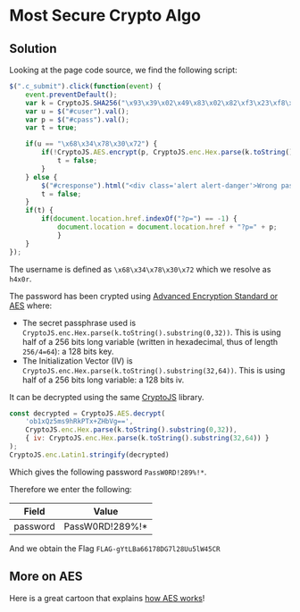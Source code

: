 # Most Secure Crypto Algo

## Solution

Looking at the page code source, we find the following script:
```javascript
$(".c_submit").click(function(event) {
	event.preventDefault();
	var k = CryptoJS.SHA256("\x93\x39\x02\x49\x83\x02\x82\xf3\x23\xf8\xd3\x13\x37");
	var u = $("#cuser").val();
	var p = $("#cpass").val();
	var t = true;

	if(u == "\x68\x34\x78\x30\x72") {
		if(!CryptoJS.AES.encrypt(p, CryptoJS.enc.Hex.parse(k.toString().substring(0,32)), { iv: CryptoJS.enc.Hex.parse(k.toString().substring(32,64)) }) == "ob1xQz5ms9hRkPTx+ZHbVg==") {
			t = false;
		}
	} else {
		$("#cresponse").html("<div class='alert alert-danger'>Wrong password sorry.</div>");
		t = false;
	}
	if(t) {
		if(document.location.href.indexOf("?p=") == -1) {
			document.location = document.location.href + "?p=" + p;
			}
	}
});
```

The username is defined as `\x68\x34\x78\x30\x72` which we resolve as `h4x0r`.

The password has been crypted using [Advanced Encryption Standard or AES](https://en.wikipedia.org/wiki/Advanced_Encryption_Standard) where: 

* The secret passphrase used is `CryptoJS.enc.Hex.parse(k.toString().substring(0,32))`. This is using half of a 256 bits long variable (written in hexadecimal, thus of length `256/4=64`): a 128 bits key.
* The Initialization Vector (IV) is `CryptoJS.enc.Hex.parse(k.toString().substring(32,64))`. This is using half of a 256 bits long variable: a 128 bits iv.

It can be decrypted using the same [CryptoJS](https://code.google.com/archive/p/crypto-js/) library.

```javascript
const decrypted = CryptoJS.AES.decrypt(
	'ob1xQz5ms9hRkPTx+ZHbVg==', 
	CryptoJS.enc.Hex.parse(k.toString().substring(0,32)), 
	{ iv: CryptoJS.enc.Hex.parse(k.toString().substring(32,64)) }
);
CryptoJS.enc.Latin1.stringify(decrypted)
```

Which gives the following password `PassW0RD!289%!*`.

Therefore we enter the following:

|Field  | Value |
| ------------- | ------------- |
|password|PassW0RD!289%!*|

And we obtain the Flag `FLAG-gYtLBa66178DG7l28Uu5lW45CR`

## More on AES

Here is a great cartoon that explains [how AES works](http://www.moserware.com/2009/09/stick-figure-guide-to-advanced.html)!